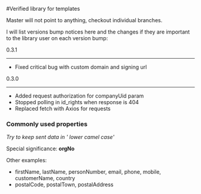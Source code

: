 #Verified library for templates

Master will not point to anything, checkout individual branches.

I will list versions bump notices here and the changes if they are important to the library user on each version bump:

0.3.1
______________________________________
- Fixed critical bug with custom domain and signing url


0.3.0
______________________________________
- Added request authorization for companyUid param
- Stopped polling in id_rights when response is 404
- Replaced fetch with Axios for requests


### Commonly used properties

*Try to keep sent data in ' lower camel case'*

Special significance: **orgNo**

Other examples:

- firstName, lastName, personNumber, email, phone, mobile, customerName, country
- postalCode, postalTown, postalAddress
